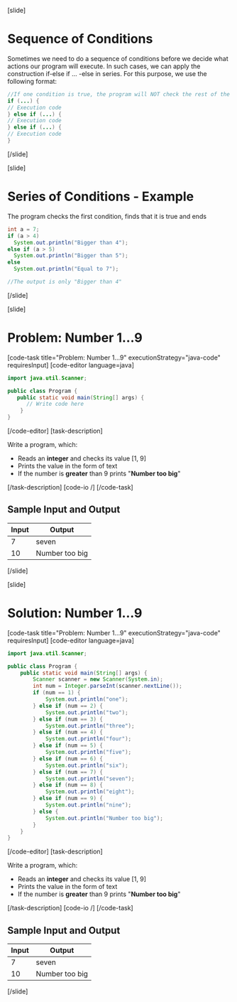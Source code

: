 [slide]
# Sequence of Conditions
Sometimes we need to do a sequence of conditions before we decide what actions our program will execute. In such cases, we can apply the construction if-else if ... -else in series. For this purpose, we use the following format:

```java
//If one condition is true, the program will NOT check the rest of the conditions
if (...) {
// Execution code
} else if (...) {
// Execution code
} else if (...) {
// Execution code
}
```
[/slide]

[slide]
# Series of Conditions - Example
The program checks the first condition, finds that it is true and ends

```java
int a = 7;
if (a > 4) 
  System.out.println("Bigger than 4"); 
else if (a > 5)
  System.out.println("Bigger than 5"); 
else 
  System.out.println("Equal to 7"); 

//The output is only "Bigger than 4" 
```

[/slide]

[slide]
# Problem: Number 1…9
[code-task title="Problem: Number 1…9" executionStrategy="java-code" requiresInput]
[code-editor language=java]
```java
import java.util.Scanner;

public class Program {
   public static void main(String[] args) {
      // Write code here
    }
}
```
[/code-editor]
[task-description]

Write a program, which: 
* Reads an **integer** and checks its value [1, 9]
* Prints the value in the form of text
* If the number is **greater** than 9 prints "**Number too big**"

[/task-description]
[code-io /]
[/code-task]

## Sample Input and Output
|Input|Output|
|-----|------|
|7|seven|
|10|Number too big|

[/slide]

[slide]
# Solution: Number 1…9
[code-task title="Problem: Number 1…9" executionStrategy="java-code" requiresInput]
[code-editor language=java]
```java
import java.util.Scanner;

public class Program {
    public static void main(String[] args) {
        Scanner scanner = new Scanner(System.in);
        int num = Integer.parseInt(scanner.nextLine());
        if (num == 1) {
            System.out.println("one");
        } else if (num == 2) {
            System.out.println("two");
        } else if (num == 3) {
            System.out.println("three");
        } else if (num == 4) {
            System.out.println("four");
        } else if (num == 5) {
            System.out.println("five");
        } else if (num == 6) {
            System.out.println("six");
        } else if (num == 7) {
            System.out.println("seven");
        } else if (num == 8) {
            System.out.println("eight");
        } else if (num == 9) {
            System.out.println("nine");
        } else {
            System.out.println("Number too big");
        }
    }
}
```
[/code-editor]
[task-description]

Write a program, which: 
* Reads an **integer** and checks its value [1, 9]
* Prints the value in the form of text
* If the number is **greater** than 9 prints "**Number too big**"

[/task-description]
[code-io /]
[/code-task]

## Sample Input and Output
|Input|Output|
|-----|------|
|7|seven|
|10|Number too big|

[/slide]